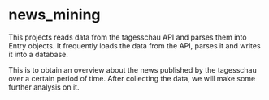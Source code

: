 # news_mining

This projects reads data from the tagesschau API and parses them into Entry objects. It frequently loads the data from the API, parses it and writes it into a database.

This is to obtain an overview about the news published by the tagesschau over a certain period of time. After collecting the data, we will make some further analysis on it.